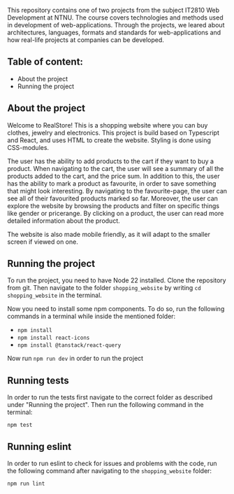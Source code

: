This repository contains one of two projects from the subject IT2810 Web Development at NTNU. The course covers technologies and methods used in development of web-applications. Through the projects, we leared about architectures, languages, formats and standards for web-applications and how real-life projects at companies can be developed. 

## Table of content:

- About the project
- Running the project

## About the project

Welcome to RealStore! This is a shopping website where you can buy clothes, jewelry and electronics. This project is build based on Typescript and React, and uses HTML to create the website. Styling is done using CSS-modules.

The user has the ability to add products to the cart if they want to buy a product. When navigating to the cart, the user will see a summary of all the products added to the cart, and the price sum. In addition to this, the user has the ability to mark a product as favourite, in order to save something that might look interesting. By navigating to the favourite-page, the user can see all of their favourited products marked so far. Moreover, the user can explore the website by browsing the products and filter on specific things like gender or pricerange. By clicking on a product, the user can read more detailed information about the product.

The website is also made mobile friendly, as it will adapt to the smaller screen if viewed on one.

## Running the project

To run the project, you need to have Node 22 installed. Clone the repository from git. Then navigate to the folder `shopping_website` by writing `cd shopping_website` in the terminal.

Now you need to install some npm components.
To do so, run the following commands in a terminal while inside the mentioned folder:

- `npm install`
- `npm install react-icons`
- `npm install @tanstack/react-query`

Now run `npm run dev` in order to run the project

## Running tests

In order to run the tests first navigate to the correct folder as described under "Running the project". Then run the following command in the terminal:

`npm test`

## Running eslint

In order to run eslint to check for issues and problems with the code, run the following command after navigating to the `shopping_website` folder:

`npm run lint`
